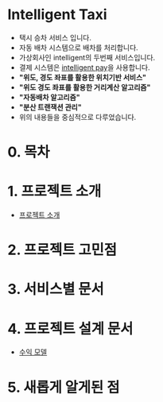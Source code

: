 # Intelligent Taxi
* 택시 승차 서비스 입니다.
* 자동 배차 시스템으로 배차를 처리합니다.
* 가상회사인 intelligent의 두번째 서비스입니다.
* 결제 시스템은 [intelligent pay](https://github.com/liveforone/intelligent_pay)을 사용합니다.
* **"위도, 경도 좌표를 활용한 위치기반 서비스"**
* **"위도 경도 좌표를 활용한 거리계산 알고리즘"**
* **"자동배차 알고리즘"**
* **"분산 트랜잭션 관리"**
* 위의 내용들을 중심적으로 다루었습니다.

# 0. 목차

# 1. 프로젝트 소개
* [프로젝트 소개](https://github.com/liveforone/intelligent_taxi/blob/master/Documents/INTRODUCE.md)

# 2. 프로젝트 고민점

# 3. 서비스별 문서

# 4. 프로젝트 설계 문서
* [수익 모델](https://github.com/liveforone/intelligent_taxi/blob/master/Documents/PROFIT.md)

# 5. 새롭게 알게된 점
